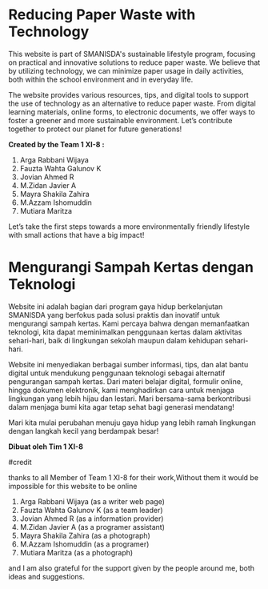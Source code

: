 # **Reducing Paper Waste with Technology**

This website is part of SMANISDA's sustainable lifestyle program, focusing on practical and innovative solutions to reduce paper waste. We believe that by utilizing technology, we can minimize paper usage in daily activities, both within the school environment and in everyday life.

The website provides various resources, tips, and digital tools to support the use of technology as an alternative to reduce paper waste. From digital learning materials, online forms, to electronic documents, we offer ways to foster a greener and more sustainable environment. Let’s contribute together to protect our planet for future generations!

**Created by the Team 1 XI-8 :**
1. Arga Rabbani Wijaya  
2. Fauzta Wahta Galunov K 
3. Jovian Ahmed R  
4. M.Zidan Javier A
5. Mayra Shakila Zahira 
6. M.Azzam Ishomuddin
7. Mutiara Maritza

Let’s take the first steps towards a more environmentally friendly lifestyle with small actions that have a big impact!

# **Mengurangi Sampah Kertas dengan Teknologi**

Website ini adalah bagian dari program gaya hidup berkelanjutan SMANISDA yang berfokus pada solusi praktis dan inovatif untuk mengurangi sampah kertas. Kami percaya bahwa dengan memanfaatkan teknologi, kita dapat meminimalkan penggunaan kertas dalam aktivitas sehari-hari, baik di lingkungan sekolah maupun dalam kehidupan sehari-hari.

Website ini menyediakan berbagai sumber informasi, tips, dan alat bantu digital untuk mendukung penggunaan teknologi sebagai alternatif pengurangan sampah kertas. Dari materi belajar digital, formulir online, hingga dokumen elektronik, kami menghadirkan cara untuk menjaga lingkungan yang lebih hijau dan lestari. Mari bersama-sama berkontribusi dalam menjaga bumi kita agar tetap sehat bagi generasi mendatang!
  
Mari kita mulai perubahan menuju gaya hidup yang lebih ramah lingkungan dengan langkah kecil yang berdampak besar!

**Dibuat oleh Tim 1 XI-8**

#credit

thanks to all Member of Team 1 XI-8 for their work,Without them it would be impossible for this website to be online 

1. Arga Rabbani Wijaya    (as a writer web page)
2. Fauzta Wahta Galunov K (as a team leader)
3. Jovian Ahmed R         (as a information provider)
4. M.Zidan Javier A       (as a programer assistant)
5. Mayra Shakila Zahira   (as a photograph)
6. M.Azzam Ishomuddin     (as a programer)
7. Mutiara Maritza        (as a photograph)

and I am also grateful for the support given by the people around me, both ideas and suggestions.